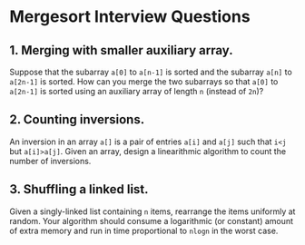 # Mergesort Interview Questions

## 1. Merging with smaller auxiliary array.
Suppose that the subarray `a[0]` to `a[n-1]` is sorted and the subarray `a[n]` to `a[2n-1]` is sorted. How can you merge the two subarrays so that `a[0]` to `a[2n-1]` is sorted using an auxiliary array of length `n` (instead of `2n`)?

## 2. Counting inversions.
An inversion in an array `a[]` is a pair of entries `a[i]` and `a[j]` such that `i<j` but `a[i]>a[j]`. Given an array, design a linearithmic algorithm to count the number of inversions.

## 3. Shuffling a linked list.
Given a singly-linked list containing `n` items, rearrange the items uniformly at random. Your algorithm should consume a logarithmic (or constant) amount of extra memory and run in time proportional to `nlogn` in the worst case.
